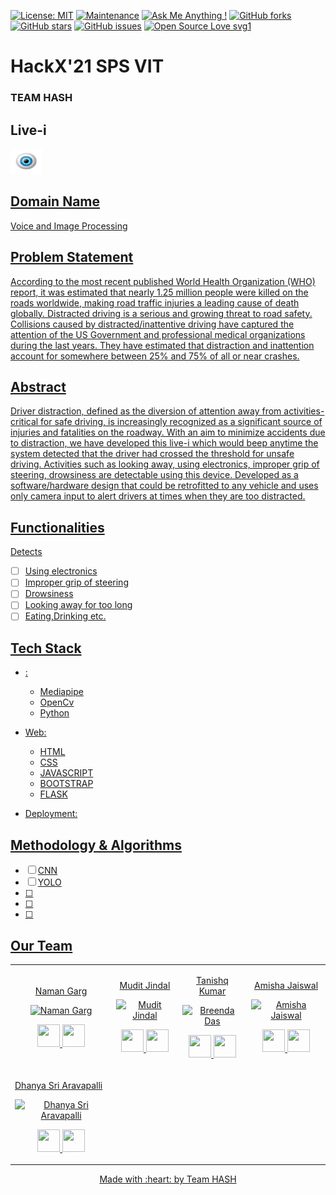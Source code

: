 [![License: MIT](https://img.shields.io/badge/License-MIT-yellow.svg)](https://opensource.org/licenses/MIT)
[![Maintenance](https://img.shields.io/badge/Maintained%3F-yes-green.svg)](https://github.com/tanishq20)
[![Ask Me Anything !](https://img.shields.io/badge/Ask%20me-anything-1abc9c.svg)](https://github.com/tanishq20)
[![GitHub forks](https://img.shields.io/github/forks/saswatamcode/the_shoppies?style=social)](https://github.com/tanishq20/Live-i/network/members)
[![GitHub stars](https://img.shields.io/github/stars/saswatamcode/the_shoppies?style=social)](https://github.com/tanishq20/Live-i/stargazers)
[![GitHub issues](https://img.shields.io/github/issues/saswatamcode/the_shoppies.svg)](https://github.com/tanishq20/Live-i/issues)
[![Open Source Love svg1](https://badges.frapsoft.com/os/v1/open-source.svg?v=103)](https://github.com/ellerbrock/open-source-badges/)
# HackX'21 SPS VIT
### TEAM HASH
</a>
	<h2> Live-i </h2>
<!-- 	<a href="https://github.com/tanishq20/Live-i/frontend/static/image/logo1.png"> -->
<!-- 	<img src="https://github.com/tanishq20/Live-i/frontend/static/image/logo1.png" width=10%/> -->
<!-- 	![logo](https://ibb.co/c8Gbvf1) -->
	<a href="https://github.com/tanishq20/Live-i/blob/main/frontend/static/image/logo1.png">
	<img height="40px" width="50px" src="https://github.com/tanishq20/Live-i/blob/main/frontend/static/image/logo1.png">
	
</p>

## Domain Name
Voice and Image Processing

## Problem Statement
According to the most recent published World Health Organization (WHO) report, it was estimated that nearly 1.25 million people were killed on the roads worldwide, making road traffic injuries a leading cause of death globally. Distracted driving is a serious and growing threat to road safety. Collisions caused by distracted/inattentive driving have captured the attention of the US Government and professional medical organizations during the last years. They have estimated that distraction and inattention account for somewhere between 25% and 75% of all or near crashes.

## Abstract
Driver distraction, defined as the diversion of attention away from activities-critical for safe driving, is increasingly recognized as a significant source of injuries and fatalities on the roadway. With an aim to minimize accidents due to distraction, we have developed this live-i which would beep anytime the system detected that the driver had crossed the threshold for unsafe driving. Activities such as looking away, using electronics, improper grip of steering, drowsiness are detectable using this device. Developed as a software/hardware design that could be retrofitted to any vehicle and uses only camera input to alert drivers at times when they are too distracted.

## Functionalities
Detects
- [ ]  Using electronics
- [ ]  Improper grip of steering
- [ ]  Drowsiness
- [ ]  Looking away for too long
- [ ]  Eating,Drinking etc.

## Tech Stack

* :
    - Mediapipe
    - OpenCv
    - Python
	
* Web:
	-  HTML
	-  CSS
	-  JAVASCRIPT
	-  BOOTSTRAP
	-  FLASK
* Deployment:

## Methodology & Algorithms

- [ ]  CNN
- [ ]  YOLO
- [ ]  
- [ ] 
- [ ]  


## Our Team 

<table>
<tr align="center">


<td>

Naman Garg

<p align="center">
<img src = "https://avatars.githubusercontent.com/u/40496687?s=400&u=aeba7754d8bba23a2ab9fb2d794cc316b2b6a84b&v=4"  height="120" alt="Naman Garg">
</p>
<p align="center">
<a href = "https://github.com/Namangarg110"><img src = "http://www.iconninja.com/files/241/825/211/round-collaboration-social-github-code-circle-network-icon.svg" width="36" height = "36"/></a>
<a href = "https://www.linkedin.com/in/naman-garg-3790b917a/">
<img src = "http://www.iconninja.com/files/863/607/751/network-linkedin-social-connection-circular-circle-media-icon.svg" width="36" height="36"/>
</a>
</p>
</td>


<td>

Mudit Jindal 

<p align="center">
<img src = "https://avatars.githubusercontent.com/u/60563356?s=400&u=09a4f1f24803e0bd5cdc674e0fa021ca791fe126&v=4"  height="120"
alt="Mudit Jindal">
</p>
<p align="center">
<a href = "https://github.com/mudit14224"><img src = "http://www.iconninja.com/files/241/825/211/round-collaboration-social-github-code-circle-network-icon.svg" width="36" height = "36"/></a>
<a href = "https://www.linkedin.com/in/mudit-jindal-40521a18b/">
<img src = "http://www.iconninja.com/files/863/607/751/network-linkedin-social-connection-circular-circle-media-icon.svg" width="36" height="36"/>
</a>
</p>
</td>



<td>

Tanishq Kumar

<p align="center">
<img src = "https://avatars.githubusercontent.com/u/66270248?s=400&u=970a9ef7dcdc609ab393c89d5bef50fb63380af5&v=4"  height="120" alt="Breenda Das">
</p>
<p align="center">
<a href = "https://github.com/tanishq20"><img src = "http://www.iconninja.com/files/241/825/211/round-collaboration-social-github-code-circle-network-icon.svg" width="36" height = "36"/></a>
<a href = "https://www.linkedin.com/in/tanishq-kumar-b03a52194/">
<img src = "http://www.iconninja.com/files/863/607/751/network-linkedin-social-connection-circular-circle-media-icon.svg" width="36" height="36"/>
</a>
</p>
</td>

<td>

Amisha Jaiswal

<p align="center">
<img src = "https://avatars.githubusercontent.com/u/66247959?s=400&u=9d53158da177d70996607715a9fb2cd2e9ad8214&v=4"  height="120"
alt="Amisha Jaiswal">
</p>
<p align="center">
<a href = "https://github.com/amishajais21"><img src = "http://www.iconninja.com/files/241/825/211/round-collaboration-social-github-code-circle-network-icon.svg" width="36" height = "36"/></a>
<a href = "https://www.linkedin.com/in/amisha-jaiswal-8532b1169/">
<img src = "http://www.iconninja.com/files/863/607/751/network-linkedin-social-connection-circular-circle-media-icon.svg" width="36" height="36"/>
</a>
</p>
</td>
</tr>

<td>

Dhanya Sri Aravapalli

<p align="center">
<img src = "https://avatars.githubusercontent.com/u/71751040?s=400&u=18a3a39e283646ff410a2032c216cc97ec0529ca&v=4"  height="120"
alt="Dhanya Sri Aravapalli">
</p>
<p align="center">
<a href = "https://github.com/Dhanya-26"><img src = "http://www.iconninja.com/files/241/825/211/round-collaboration-social-github-code-circle-network-icon.svg" width="36" height = "36"/></a>
<a href = "https://www.linkedin.com/in/dhanya-sri-aravapalli-70a6851a5/">
<img src = "http://www.iconninja.com/files/863/607/751/network-linkedin-social-connection-circular-circle-media-icon.svg" width="36" height="36"/>
</a>
</p>
</td>
</tr>
  </table>

<p align="center">
	Made with :heart: by Team HASH</a>
</p>

